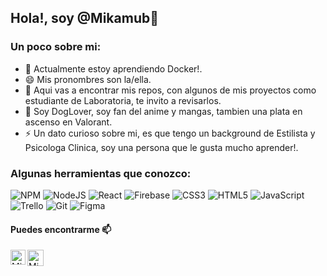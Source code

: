 ## Hola!, soy @Mikamub👋

### Un poco sobre mi:

- 🌱 Actualmente estoy aprendiendo Docker!.
- 😄 Mis pronombres son la/ella.
- 🤔 Aqui vas a encontrar mis repos, con algunos de mis proyectos como estudiante de Laboratoria, te invito a revisarlos.
- 🤔 Soy DogLover, soy fan del anime y mangas, tambien una plata en ascenso en Valorant.
- ⚡ Un dato curioso sobre mi, es que tengo un background de Estilista y Psicologa Clinica, soy una persona que le gusta mucho aprender!.

### Algunas herramientas que conozco:

<p align="center">
  
![NPM](https://img.shields.io/badge/NPM-%23CB3837.svg?style=for-the-badge&logo=npm&logoColor=white)
![NodeJS](https://img.shields.io/badge/node.js-6DA55F?style=for-the-badge&logo=node.js&logoColor=white)
![React](https://img.shields.io/badge/react-%2320232a.svg?style=for-the-badge&logo=react&logoColor=%2361DAFB)
![Firebase](https://img.shields.io/badge/firebase-%23039BE5.svg?style=for-the-badge&logo=firebase)
![CSS3](https://img.shields.io/badge/css3-%231572B6.svg?style=for-the-badge&logo=css3&logoColor=white)
![HTML5](https://img.shields.io/badge/html5-%23E34F26.svg?style=for-the-badge&logo=html5&logoColor=white)
![JavaScript](https://img.shields.io/badge/javascript-%23323330.svg?style=for-the-badge&logo=javascript&logoColor=%23F7DF1E)
![Trello](https://img.shields.io/badge/Trello-%23026AA7.svg?style=for-the-badge&logo=Trello&logoColor=white)
![Git](https://img.shields.io/badge/git-%23F05033.svg?style=for-the-badge&logo=git&logoColor=white)
![Figma](https://img.shields.io/badge/Figma-%23FF61A6.svg?style=for-the-badge&logo=figma&logoColor=white)

</p>

#### Puedes encontrarme 📫

  <a href="https://www.linkedin.com/in/mikaella-mu%C3%B1oz/">
  <img align="left" alt="Mikaella Muñoz | Linkedin" width="24px" src="https://github.com/TheDudeThatCode/TheDudeThatCode/blob/master/Assets/Linkedin.svg" />
  </a>
  <a href="mailto:mikamub@gmail.com">
  <img align="left" alt="Mikaella Muñoz | Gmail" width="26px" src="https://github.com/TheDudeThatCode/TheDudeThatCode/blob/master/Assets/Gmail.svg" />
  </a>
